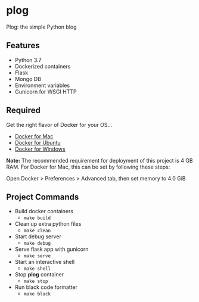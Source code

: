 # plog
Plog: the simple Python blog 

## Features
- Python 3.7
- Dockerized containers
- Flask
- Mongo DB
- Environment variables
- Gunicorn for WSGI HTTP


## Required
Get the right flavor of Docker for your OS...
- [Docker for Mac](https://docs.docker.com/docker-for-mac/install/)
- [Docker for Ubuntu](https://docs.docker.com/install/linux/docker-ce/ubuntu/)
- [Docker for Windows](https://docs.docker.com/docker-for-windows/install/)

**Note:** The recommended requirement for deployment of this project is 4 GB RAM.
For Docker for Mac, this can be set by following these steps:

Open Docker > Preferences > Advanced tab, then set memory to 4.0 GiB


## Project Commands
- Build docker containers
  - `make build`
- Clean up extra python files
  - `make clean`
- Start debug server
  - `make debug`
- Serve flask app with gunicorn
  - `make serve`
- Start an interactive shell
  - `make shell`
- Stop **plog** container
  - `make stop`
- Run black code formatter
  - `make black`



